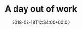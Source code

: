 ---
path: '/moments/a-day-out-of-work'
date: '2018-03-18T12:34:00+00:00'
title: "A day out of work"
thumbnail: ./sit.jpg
type: moments
images: [
  { title: 'The guardian in the rye',  image: './sit.jpg'},
  { title: 'Get in with me',  image: './sign.jpg'},
  { title: 'All around',  image: './wheel.jpg'},
  { title: 'So high',  image: './dinamo.jpg'},
  { title: 'Playing all day',  image: './games.jpg'}
]
description: "A day out of work and going to the amusement park can be great for all. Lorem ipsum dolor sit amet, consectetur adipiscing elit. Nunc sit amet augue lorem. Pellentesque habitant morbi tristique senectus et netus et malesuada fames ac turpis egestas. Aenean cursus sem ligula, quis facilisis erat bibendum ut."
---
